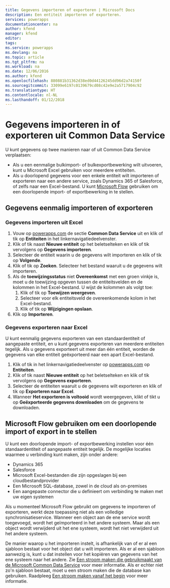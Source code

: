 ```yaml
---
title: Gegevens importeren of exporteren | Microsoft Docs
description: Een entiteit importeren of exporteren.
services: powerapps
documentationcenter: na
author: kfend
manager: kfend
editor: 
tags: 
ms.service: powerapps
ms.devlang: na
ms.topic: article
ms.tgt_pltfrm: na
ms.workload: na
ms.date: 12/06/2016
ms.author: kfend
ms.openlocfilehash: 880881b31362d38ed0d44126245dd96d2a74150f
ms.sourcegitcommit: 33099e6197c0139679cd08c42e9e2a5717904c92
ms.translationtype: HT
ms.contentlocale: nl-NL
ms.lasthandoff: 01/12/2018
---
```

# <a name="import-or-export-data-from-the-common-data-service"></a>Gegevens importeren in of exporteren uit Common Data Service
U kunt gegevens op twee manieren naar of uit Common Data Service verplaatsen:

* Als u een eenmalige bulkimport- of bulkexportbewerking wilt uitvoeren, kunt u Microsoft Excel gebruiken voor meerdere entiteiten.
* Als u doorlopend gegevens voor een enkele entiteit wilt importeren of exporteren naar een andere service, zoals Dynamics 365 of Salesforce, of zelfs naar een Excel-bestand. U kunt [Microsoft Flow](https://flow.microsoft.com) gebruiken om een doorlopende import- of exportbewerking in te stellen.

## <a name="import-or-export-data-once"></a>Gegevens eenmalig importeren of exporteren
### <a name="import-data-from-excel"></a>Gegevens importeren uit Excel
1. Vouw op [powerapps.com](https://web.powerapps.com) de sectie **Common Data Service** uit en klik of tik op **Entiteiten** in het linkernavigatiedeelvenster.
2. Klik of tik naast **Nieuwe entiteit** op het beletselteken en klik of tik vervolgens op **Gegevens importeren**.
3. Selecteer de entiteit waarin u de gegevens wilt importeren en klik of tik op **Volgende**.
4. Klik of tik op **Zoeken**. Selecteer het bestand waaruit u de gegevens wilt importeren.
5. Als de **toewijzingsstatus** niet **Overeenkomst** met een groen vinkje is, moet u de toewijzing opgeven tussen de entiteitsvelden en de kolommen in het Excel-bestand. U wijst de kolommen als volgt toe:
   1. Klik of tik op **Toewijzen weergeven**.
   2. Selecteer voor elk entiteitsveld de overeenkomende kolom in het Excel-bestand.
   3. Klik of tik op **Wijzigingen opslaan**.
6. Klik op **Importeren**.

### <a name="export-data-to-excel"></a>Gegevens exporteren naar Excel
U kunt eenmalig gegevens exporteren van een standaardentiteit of aangepaste entiteit, en u kunt gegevens exporteren van meerdere entiteiten tegelijk. Als u gegevens exporteert uit meer dan één entiteit, worden de gegevens van elke entiteit geëxporteerd naar een apart Excel-bestand.

1. Klik of tik in het linkernavigatiedeelvenster op [powerapps.com](https://web.powerapps.com) op **Entiteiten**.
2. Klik of tik naast **Nieuwe entiteit** op het beletselteken en klik of tik vervolgens op **Gegevens exporteren**.
3. Selecteer de entiteiten waaruit u de gegevens wilt exporteren en klik of tik op **Exporteren naar Excel**.
4. Wanneer **Het exporteren is voltooid** wordt weergegeven, klikt of tikt u op **Geëxporteerde gegevens downloaden** om de gegevens te downloaden.

## <a name="use-microsoft-flow-to-set-up-ongoing-import-or-export"></a>Microsoft Flow gebruiken om een doorlopende import of export in te stellen
U kunt een doorlopende import- of exportbewerking instellen voor één standaardentiteit of aangepaste entiteit tegelijk. De mogelijke locaties waarmee u verbinding kunt maken, zijn onder andere:

* Dynamics 365
* Salesforce
* Microsoft Excel-bestanden die zijn opgeslagen bij een cloudbestandprovider
* Een Microsoft SQL-database, zowel in de cloud als on-premises
* Een aangepaste connector die u definieert om verbinding te maken met uw eigen systemen

Als u momenteel Microsoft Flow gebruikt om gegevens te importeren of exporteren, werkt deze toepassing niet als een volledige synchronisatieservice. Wanneer een object aan de ene service wordt toegevoegd, wordt het geïmporteerd in het andere systeem. Maar als een object wordt verwijderd uit het ene systeem, wordt het niet verwijderd uit het andere systeem.

De manier waarop u het importeren instelt, is afhankelijk van of er al een sjabloon bestaat voor het object dat u wilt importeren. Als er al een sjabloon aanwezig is, kunt u dat instellen voor het kopiëren van gegevens van het ene systeem naar het andere. Zie [Een stroom maken die gebruikmaakt van de Microsoft Common Data Service](https://flow.microsoft.com/documentation/common-data-model-intro/) voor meer informatie. Als er echter niet zo'n sjabloon bestaat, moet u een stroom maken die de database kan gebruiken. Raadpleeg [Een stroom maken vanaf het begin](https://flow.microsoft.com/documentation/get-started-logic-flow/) voor meer informatie.


